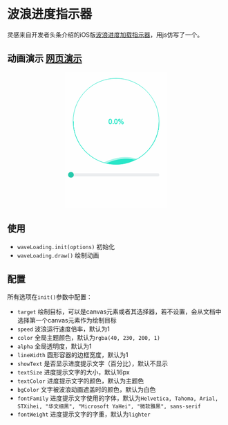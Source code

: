 # 波浪进度指示器
灵感来自开发者头条介绍的iOS版[波浪进度加载指示器](http://toutiao.io/posts/o6c3dx)，用js仿写了一个。

## 动画演示 [网页演示](http://newraina.github.io/waveLoading.js/demo/)
<p align="center">
  <img src="./demo/DEMO.gif" alt="示例动画">
</p>

## 使用
- `waveLoading.init(options)` 初始化
- `waveLoading.draw()` 绘制动画

## 配置
所有选项在`init()`参数中配置：
- `target`
绘制目标，可以是canvas元素或者其选择器，若不设置，会从文档中选择第一个canvas元素作为绘制目标
- `speed`
波浪运行速度倍率，默认为1
- `color`
全局主题颜色，默认为`rgba(40, 230, 200, 1)`
- `alpha`
全局透明度，默认为1
- `lineWidth`
圆形容器的边框宽度，默认为1
- `showText`
是否显示进度提示文字（百分比），默认不显示
- `textSize`
进度提示文字的大小，默认16px
- `textColor`
进度提示文字的颜色，默认为主题色
- `bgColor`
文字被波浪动画遮盖时的颜色，默认为白色
- `fontFamily`
进度提示文字使用的字体，默认为`Helvetica, Tahoma, Arial, STXihei, "华文细黑", "Microsoft YaHei", "微软雅黑", sans-serif`
- `fontWeight`
进度提示文字的字重，默认为`lighter`
